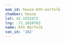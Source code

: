 ```yaml
---
aom_id: house-6th-norfolk
chamber: house
lat: 42.1555472
lng: -71.1010763
name: 6th Norfolk
van_id: '102'
---
```

